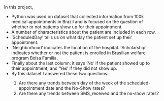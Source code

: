 In this project,
<ul>
<li>Python was used on dataset that collected information from 100k medical appointments in Brazil and is focused on the question of whether or not patients show up for their appointment.</li> 

<li>A number of characteristics about the patient are included in each row.</li>

<li>‘ScheduledDay’ tells us on what day the patient set up their appointment.</li>

<li>‘Neighborhood’ indicates the location of the hospital. ‘Scholarship’ indicates whether or not the patient is enrolled in Brasilian welfare program Bolsa Família.</li>

<li>Finally about the last column: it says ‘No’ if the patient showed up to their appointment, and ‘Yes’ if they did not show up.</li> 
<li>By this dataset I answered these two questions:</li>
<ol>
<li>Are there any trends between day of the week of the scheduled-appointment date and the No-Show rates?</li>
<li>Are there any trends between SMS_received and the no-show rates?</li>
</ol>
</ul>
